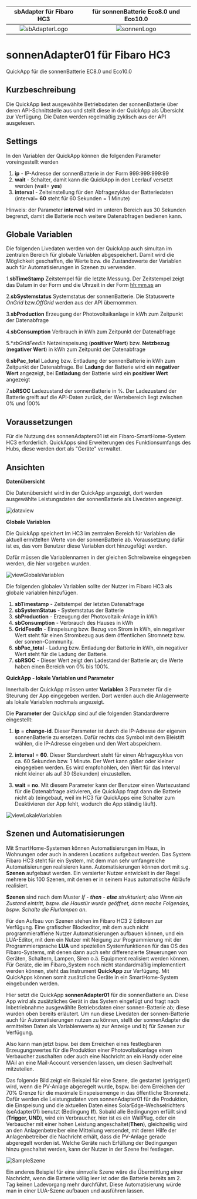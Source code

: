 |sbAdapter für Fibaro HC3               |für sonnenBatterie Eco8.0 und Eco10.0    |
|:-------------------------------------:|:------------------------------------:|
|![sbAdapterLogo](/Images/sbAdapter-Icon.png)   |![sonnenLogo](/Images/sonnenLogo450.png)             |

# sonnenAdapter01 für Fibaro HC3
QuickApp für die sonnenBatterie EC8.0 und Eco10.0

## Kurzbeschreibung
Die QuickApp liest ausgewählte Betriebsdaten der sonnenBatterie über deren API-Schnittstelle aus und stellt diese in der QuickApp als Übersicht zur Verfügung. Die Daten werden regelmäßig zyklisch aus der API ausgelesen.

## Settings
In den Variablen der QuickApp können die folgenden Parameter voreingestellt werden

1. **ip** - IP-Adresse der sonnenBatterie in der Form 999:999:999:99
2. **wait** - Schalter, damit kann die QuickApp in den Leerlauf versetzt werden (wait= **yes**)
3. **interval** - Zeiteinstellung für den Abfragezyklus der Batteriedaten (interval= **60** steht für 60 Sekunden = 1 Minute)

Hinweis: der Parameter **interval** wird im unteren Bereich aus 30 Sekunden begrenzt, damit die Batterie noch weitere Datenabfragen bedienen kann.

## Globale Variablen
Die folgenden Livedaten werden von der QuickApp auch simultan im zentralen Bereich für globale Variablen abgespeichert. Damit wird die Möglichkeit geschaffen, die Werte bzw. die Zustandswerte der Variablen auch für Automatisierungen in Szenen zu verwenden.

1.**sbTimeStamp**
  Zeitstempel für die letzte Messung.
  Der Zeitstempel zeigt das Datum in der Form <yyyy-mm-dd> und die Uhrzeit in der Form <hh:mm.ss> an  

2.**sbSystemstatus**
  Systemstatus der sonnenBatterie. 
  Die Statuswerte *OnGrid* bzw.*OffGrid* werden aus der API übernommen.

3.**sbProduction** 
  Erzeugung der Photovoltaikanlage in kWh zum Zeitpunkt der Datenabfrage

4.**sbConsumption** 
  Verbrauch in kWh zum Zeitpunkt der Datenabfrage

5.**sbGridFeedIn*
  Netzeinspeisung (**positiver Wert**) bzw. **Netzbezug** (**negativer Wert**) in kWh zum Zeitpunkt der Datenabfrage

6.**sbPac_total**
  Ladung bzw. Entladung der sonnenBatterie in kWh zum Zeitpunkt der Datenabfrage. 
  Bei **Ladung** der Batterie wird ein **negativer Wert** angezeigt, bei **Entladung** der Batterie wird ein **positiver Wert** angezeigt

7.**sbRSOC**
  Ladezustand der sonnenBatterie in %. Der Ladezustand der Batterie greift auf die API-Daten zurück, der Wertebereich liegt zwischen 0% und 100%
  
## Voraussetzungen
Für die Nutzung des sonnenAdapters01 ist ein Fibaro-SmartHome-System HC3 erforderlich. QuickApps sind Erweiterungen des Funktionsumfangs des Hubs, diese werden dort  als "Geräte" verwaltet.

## Ansichten
**Datenübersicht**

Die Datenübersicht wird in der QuickApp angezeigt, dort werden ausgewählte Leistungsdaten der sonnenBatterie als Livedaten angezeigt.

![dataview](/Images/sbA1-LivedatenÜbersicht450.png "Datenübersicht")

**Globale Variablen**

Die QuickApp speichert Im HC3 im zentralen Bereich für Variablen die aktuell ermittelten Werte von der sonnenBatterie ab.
Voraussetzung dafür ist es, das vom Benutzer diese Variablen dort hinzugefügt werden. 

Dafür müssen die Variablennamen in der gleichen Schreibweise eingegeben werden, die hier vorgeben wurden.

![viewGlobaleVariablen](/Images/sbAdapter-GlobaleVariablen450.png "Globale Variablen")

Die folgenden globalev Variablen sollte der Nutzer im Fibaro HC3 als globale variablen hinzufügen.

1. **sbTimestamp** - Zeitstempel der letzten Datenabfrage
2. **sbSystemStatus** - Systemstatus der Batterie
3. **sbProduction** - Erzeugung der Photovoltaik-Anlage in kWh
4. **sbConsumption** - Verbrauch des Hauses in kWh
5. **GridFeedIn** - Einspeisung bzw. Bezug von Strom in kWh, ein negativer Wert steht für einen Strombezug aus dem öffentlichen Stromnetz bzw. der sonnen-Community.
6. **sbPac_total** - Ladung bzw. Entladung der Batterie in kWh, ein negativer Wert steht für die Ladung der Batterie.
7. **sbRSOC** - Dieser Wert zeigt den Ladestand der Batterie an; die Werte haben einen Bereich von 0% bis 100%.

**QuickApp - lokale Variablen und Parameter**

Innerhalb der QuickApp müssen unter **Variablen** 3 Parameter für die Steurung der App eingegeben werden. Dort werden auch die Anlagenwerte als lokale Variablen nochmals angezeigt.

Die **Parameter** der QuickApp sind auf die folgenden Standardwerre eingestellt:

1. **ip** = **change-id**. Dieser Parameter ist durch die IP-Adresse der eigenen sonnenBatterie zu ersetzen. Dafür rechts das Symbol mit dem Bleistift wählen, die IP-Adresse eingeben und den Wert abspeichern.

2. **interval** = **60**. Dieser Standardwert steht für einen Abfragezyklus von ca. 60 Sekunden bzw. 1 Minute. Der Wert kann gößer oder kleiner eingegeben werden. Es wird empfohohlen, den Wert für das Interval nicht kleiner als auf 30 (Sekunden) einzustellen.

3. **wait** = **no**. Mit diesem Parameter kann der Benutzer einen Wartezustand für die Datenabfrage aktivieren, die QuickApp fragt dann die Batterie nicht ab (eingebaut, weil im HC3 für QuickApps eine Schalter zum Deaktivieren der App fehlt, wodurch die App ständig läuft).

![viewLokaleVariablen](/Images/sbAdapter-lokaleParameterundDaten450.png "lokale Variablen")

## Szenen und Automatisierungen

Mit SmartHome-Systemen können Automatisierungen im Haus, in Wohnungen oder auch in anderen Locations aufgebaut werden. Das System Fibaro HC3 steht für ein System, mit dem man sehr umfangreiche Automatisierungen realisieren kann. Automatisierungen können dort mit s.g. **Szenen** aufgebaut werden. Ein versierter Nutzer entwickelt in der Regel mehrere bis 100 Szenen, mit denen er in seinem Haus automatische Abläufe realisiert.

**Szenen** sind nach dem Muster **If* - **then** - **else** strukturiert; also *Wenn* ein Zustand eintritt, bspw. *die Haustür wurde geöffnet*, *dann* mache Folgendes, bspw. *Schalte die Flurlampen an**.

Für den Aufbau von Szenen stehen im Fibaro HC3 2 Editoren zur Verfügung. Eine grafischer Blockeditor, mit dem auch nicht programmieraffiene Nutzer Automatisierungen aufbauen können, und ein LUA-Editor, mit dem ein Nutzer mit Neigung zur Programmierung mit der Programmiersprache **LUA** und speziellen Systemfunktionen für das OS des Fibaro-Systems, mit denen dann auch sehr differenzierte Steuerungen von Geräten, Schaltern, Lampen, Siren o.ä. Equipment realisiert werden können. Für Geräte, die im Fibaro_System noch nicht standardmäßig implementiert werden können, steht das Instrument **QuickApp** zur Verfügung. Mit QuickApps können somit zusätzliche Geräte in ein SmartHome-System eingebunden werden.

Hier setzt die QuickApp **sonnenAdapter01** für die sonnenBatterie an. Diese App wird als zusätzliches Gerät in das System eingefügt und fragt nach Inbetriebnahme ausgewählte Betriebsdaten einer sonnen-Batterie ab; diese wurden oben bereits erläutert. Um nun diese Livedaten der sonnen-Batterie auch für Automatisierungen nutzen zu können, stellt der sonnenAdapter die ermittelten Daten als Variablenwerte a) zur Anzeige und b) für Szenen zur Verfügung.

Also kann man jetzt bspw. bei dem Erreichen eines festlegbaren Erzeugungswertes für die Produktion einer Photovoltaikanlage einen Verbaucher zuschalten oder auch eine Nachricht an ein Handy oder eine MAil an eine Mail-Account versenden lassen, um diesen Sachverhalt mitzuteilen.

Das folgende Bild zeigt ein Beispiel für eine Szene, die gestartet (getriggert) wird, wenn die PV-Anlage abgeregelt wurde, bspw. bei dem Erreichen der 70% Grenze für die maximale Einspeisemenge in das öffentliche Stromnetz. Dafür werden die Leistungsdaten vom sonnenAdapter01 für die Produktion, die Einspeisung und die aktuellen Daten eines SolarEdge-Wechselrichters (seAdapter01) benutzt (Bedingung **If**). Sobald alle Bedingungen erfüllt sind (**Trigger, UND**), wird ein Verbraucher, hier ist es ein WallPlug, oder ein Verbaucher mit einer hohen Leistung angeschaltet(**Then**), gleichzeitig wird an den Anlagenbetreiber eine Mitteilung versendet, mit deren Hilfe der Anlagenbetreiber die Nachricht erhält, dass die PV-Anlage gerade abgeregelt worden ist. Welche Geräte nach Erfüllung der Bedingungen hinzu geschaltet werden, kann der Nutzer in der Szene frei festlegen.

![SampleSzene](/Images/SampleSzene450.png "Beispiel für eine Szene")

Ein anderes Beispiel für eine sinnvolle Szene wäre die Übermittlung einer Nachricht, wenn die Batterie völlig leer ist oder die Batterie bereits am 2. Tag keinen Ladevorgang mehr durchführt. Diese Automatisierung würde man in einer LUA-Szene aufbauen und ausführen lassen.
